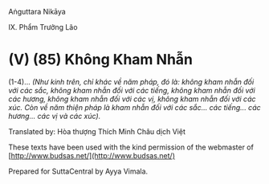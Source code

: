  

Aṅguttara Nikāya

IX. Phẩm Trưởng Lão

# (V) (85) Không Kham Nhẫn

(1-4)... _(Như kinh trên, chỉ khác về năm pháp, đó là: không kham nhẫn đối với các sắc, không kham nhẫn đối với các tiếng, không kham nhẫn đối với các hương, không kham nhẫn đối với các vị, không kham nhẫn đối với các xúc. Còn về năm thiện pháp là kham nhẫn đối với các sắc... các tiếng... các hương... các vị và các xúc)._

Translated by: Hòa thượng Thích Minh Châu dịch Việt

These texts have been used with the kind permission of the webmaster of [http://www.budsas.net/](http://www.budsas.net/)

Prepared for SuttaCentral by Ayya Vimala.